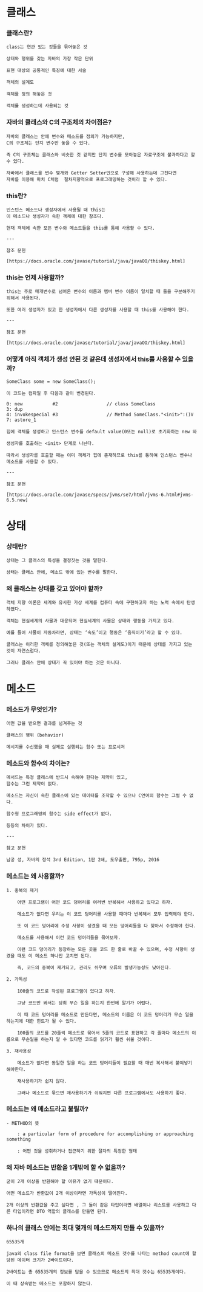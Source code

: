 # 클래스
### 클래스란?
    
    class는 연관 있는 것들을 묶어놓은 것
    
    상태와 행위를 갖는 자바의 가장 작은 단위
    
    표현 대상의 공통적인 특징에 대한 서술
    
    객체의 설계도
    
    객체를 정의 해놓은 것
    
    객체를 생성하는데 사용되는 것
    
### 자바의 클래스와 C의 구조체의 차이점은?
    
    자바의 클래스는 안에 변수와 메소드를 정의가 가능하지만,
    C의 구조체는 단지 변수만 놓을 수 있다.
    
    즉 C의 구조체는 클래스와 비슷한 것 같지만 단지 변수를 모아놓은 자료구조에 불과하다고 할 수 있다.
    
    자바에서 클래스를 변수 몇개와 Getter Setter만으로 구성해 사용하는데 그친다면
    자바를 이용해 마치 C처럼  절차지향적으로 프로그래밍하는 것이라 할 수 있다. 
    
### this란?
    
    인스턴스 메소드나 생성자에서 사용될 때 this는
    이 메소드나 생성자가 속한 객체에 대한 참조다.
    
    현재 객체에 속한 모든 변수와 메소드들을 this를 통해 사용할 수 있다.
    
    ---
    
    참조 문헌 
    
    [https://docs.oracle.com/javase/tutorial/java/javaOO/thiskey.html]
    
### this는 언제 사용할까?
    
    this는 주로 매개변수로 넘어온 변수의 이름과 멤버 변수 이름이 일치할 때 둘을 구분해주기 위해서 사용된다.
    
    또한 여러 생성자가 있고 한 생성자에서 다른 생성자를 사용할 때 this를 사용해야 한다.
    
    ---
    
    참조 문헌 
    
    [https://docs.oracle.com/javase/tutorial/java/javaOO/thiskey.html]
    
### 어떻게 아직 객체가 생성 안된 것 같은데 생성자에서 this를 사용할 수 있을까?
    
    SomeClass some = new SomeClass();
    
    이 코드는 컴파일 후 다음과 같이 변경된다.
    
    0: new           #2                  // class SomeClass
    3: dup
    4: invokespecial #3                  // Method SomeClass."<init>":()V
    7: astore_1
    
    힙에 객체를 생성하고 인스턴스 변수를 default value(0또는 null)로 초기화하는 new 와
    
    생성자를 호출하는 <init> 단계로 나뉜다.
    
    따라서 생성자를 호출할 때는 이미 객체가 힙에 존재하므로 this를 통하여 인스턴스 변수나 메소드를 사용할 수 있다. 
    
    ---
    
    참조 문헌
    
    [https://docs.oracle.com/javase/specs/jvms/se7/html/jvms-6.html#jvms-6.5.new]

# 상태
### 상태란?
    
    상태는 그 클래스의 특성을 결정짓는 것을 말한다.
    
    상태는 클래스 안에, 메소드 밖에 있는 변수를 말한다.
    
### 왜 클래스는 상태를 갖고 있어야 할까?
    
    객체 지향 이론은 세계와 유사한 가상 세계를 컴퓨터 속에 구현하고자 하는 노력 속에서 탄생하였다.
    
    객체는 현실세계의 사물과 대응되며 현실세계의 사물은 상태와 행동을 가지고 있다.
    
    예를 들어 사물이 자동차라면, 상태는 ‘속도’이고 행동은 ‘움직이기’라고 할 수 있다.
    
    클래스는 이러한 객체를 정의해놓은 것(또는 객체의 설계도)이기 때문에 상태를 가지고 있는 것이 자연스럽다.
    
    그러나 클래스 안에 상태가 꼭 있어야 하는 것은 아니다.

# 메소드
### 메소드가 무엇인가?
    
    어떤 값을 받으면 결과를 넘겨주는 것
    
    클래스의 행위 (behavior)
    
    메시지를 수신했을 때 실제로 실행되는 함수 또는 프로시저
    
### 메소드와 함수의 차이는?
    
    메서드는 특정 클래스에 반드시 속해야 한다는 제약이 있고,
    함수는 그런 제약이 없다.
    
    메소드는 자신이 속한 클래스에 있는 데이터를 조작할 수 있으나 C언어의 함수는 그럴 수 없다.
    
    함수형 프로그래밍의 함수는 side effect가 없다.
    
    등등의 차이가 있다.
    
    ---
    
    참고 문헌
    
    남궁 성, 자바의 정석 3rd Edition, 1판 2쇄, 도우출판, 795p, 2016
    
### 메소드는 왜 사용할까?
    1. 중복의 제거
        
        어떤 프로그램이 어떤 코드 덩어리를 여러번 반복해서 사용하고 있다고 하자.
        
        메소드가 없다면 우리는 이 코드 덩어리를 사용할 때마다 반복해서 모두 입력해야 한다.
        
        또 이 코드 덩어리에 수정 사항이 생겼을 때 모든 덩어리들을 다 찾아서 수정해야 한다.
        
        메소드를 사용해서 이런 코드 덩어리들을 묶어보자.
        
        이런 코드 덩어리가 등장하는 모든 곳을 코드 한 줄로 바꿀 수 있으며, 수정 사항이 생겼을 때도 이 메소드 하나만 고치면 된다.
        
        즉, 코드의 중복이 제거되고, 관리도 쉬우며 오류의 발생가능성도 낮아진다.
        
    2. 가독성
        
        100줄의 코드로 작성된 프로그램이 있다고 하자.
        
        그냥 코드만 봐서는 당최 무슨 일을 하는지 한번에 알기가 어렵다.
        
        이 때 코드 덩어리를 메소드로 만든다면, 메소드의 이름은 이 코드 덩어리가 무슨 일을 하는지에 대한 힌트가 될 수 있다.
        
        100줄의 코드를 20줄씩 메소드로 묶어서 5줄의 코드로 표현하고 각 줄마다 메소드의 이름으로 무슨일을 하는지 알 수 있다면 코드를 읽기가 훨씬 쉬울 것이다.
        
    3. 재사용성
        
        메소드가 없다면 동일한 일을 하는 코드 덩어리들이 필요할 때 매번 복사해서 붙여넣기 해야한다. 
        
        재사용하기가 쉽지 않다.
        
        그러나 메소드로 묶으면 재사용하기가 쉬워지면 다른 프로그램에서도 사용하기 좋다.
        
### 메소드는 왜 메소드라고 불릴까?
    - METHOD의 뜻
        
        : a particular form of procedure for accomplishing or approaching something
        
        : 어떤 것을 성취하거나 접근하기 위한 절차의 특정한 형태
        
### 왜 자바 메소드는 반환을 1개밖에 할 수 없을까?
    
    굳이 2개 이상을 반환해야 할 이유가 없기 때문이다.
    
    어떤 메소드가 반환값이 2개 이상이라면 가독성이 떨어진다.
    
    2개 이상의 반환값을 주고 싶다면 , 그 둘이 같은 타입이라면 배열이나 리스트를 사용하고 다른 타입이라면 DTO 역할의 클래스를 만들면 된다.
    
### 하나의 클래스 안에는 최대 몇개의 메소드까지 만들 수 있을까?
    
    65535개
    
    java의 class file format을 보면 클래스의 메소드 갯수를 나타는 method count에 할당된 데이터 크기가 2바이트이다.
    
    2바이트는 총 65535개의 정보를 담을 수 있으므로 메소드의 최대 갯수는 65535개이다.
    
    이 때 상속받는 메소드는 포함하지 않는다.
